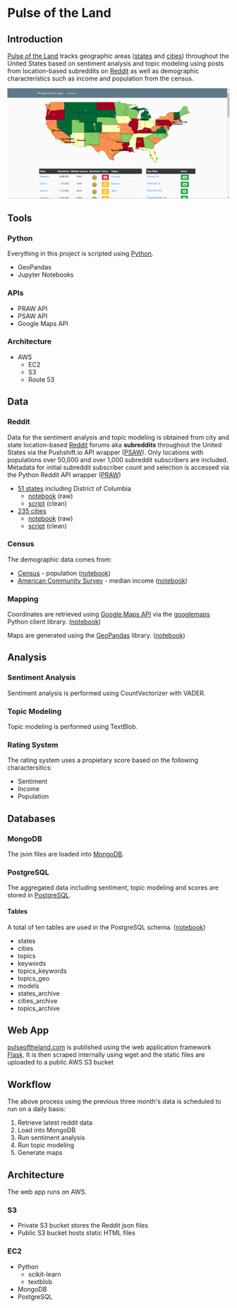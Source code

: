 # Pulse of the Land
## Introduction
[Pulse of the Land](https://www.pulseoftheland.com) tracks geographic areas ([states](https://github.com/abalone23/pulseoftheland/blob/master/reference/state_subs.csv) and [cities](https://github.com/abalone23/pulseoftheland/blob/master/reference/city_subs.csv)) throughout the United States based on sentiment analysis and topic modeling using posts from location-based subreddits on [Reddit](https://www.reddit.com) as well as demographic characteristics such as income and population from the census.

![screenprint](https://github.com/abalone23/pulseoftheland/blob/master/images/potl-sp.png "screenprint")

## Tools
### Python
Everything in this project is scripted using [Python](https://www.python.org/).
* GeoPandas
* Jupyter Notebooks
### APIs
* PRAW API
* PSAW API
* Google Maps API
### Architecture
* AWS
    * EC2
    * S3
    * Route 53

## Data
### Reddit
Data for the sentiment analysis and topic modeling is obtained from city and state location-based [Reddit](https://www.reddit.com) forums aka **subreddits** throughout the United States via the Pushshift.io API wrapper ([PSAW](https://github.com/dmarx/psaw)). Only locations with populations over 50,000 and over 1,000 subreddit subscribers are included. Metadata for initial subreddit subscriber count and selection is accessed via the Python Reddit API wrapper ([PRAW](https://praw.readthedocs.io/en/latest/))

* [51 states](https://github.com/abalone23/pulseoftheland/blob/master/reference/state_subs.csv) including District of Columbia
    * [notebook](https://github.com/abalone23/pulseoftheland/blob/master/notebooks/generate_state_subs_raw.ipynb) (raw)
    * [script](https://github.com/abalone23/pulseoftheland/blob/master/scripts/generate_state_subs_clean.py) (clean)
* [235 cities](https://github.com/abalone23/pulseoftheland/blob/master/reference/city_subs.csv)
    * [notebook](https://github.com/abalone23/pulseoftheland/blob/master/notebooks/generate_city_subs_raw.ipynb) (raw)
    * [script](https://github.com/abalone23/pulseoftheland/blob/master/scripts/generate_city_subs_clean.py) (clean)

### Census
The demographic data comes from:
* [Census](https://www.census.gov/data/tables/time-series/demo/popest/2010s-total-cities-and-towns.html) - population ([notebook](https://github.com/abalone23/pulseoftheland/blob/master/notebooks/generate_population.ipynb))
* [American Community Survey](https://factfinder.census.gov/faces/nav/jsf/pages/download_center.xhtml) - median income ([notebook](https://github.com/abalone23/pulseoftheland/blob/master/notebooks/generate_incomes.ipynb))

### Mapping
Coordinates are retrieved using [Google Maps API](https://developers.google.com/maps/documentation) via the [googlemaps](https://github.com/googlemaps/google-maps-services-python) Python client library. ([notebook](https://github.com/abalone23/pulseoftheland/blob/master/notebooks/generate_latlongs.ipynb))

Maps are generated using the [GeoPandas](GeoPandas) library. ([notebook](https://github.com/abalone23/pulseoftheland/blob/master/scripts/generate_maps.py))
## Analysis
### Sentiment Analysis
Sentiment analysis is performed using CountVectorizer with VADER.

### Topic Modeling
Topic modeling is performed using TextBlob.

### Rating System
The rating system uses a propietary score based on the following charactersitics:
* Sentiment
* Income
* Population

## Databases
### MongoDB
The json files are loaded into [MongoDB](https://www.mongodb.com/).
### PostgreSQL
The aggregated data including sentiment, topic modeling and scores are stored in [PostgreSQL](https://www.postgresql.org/).
#### Tables
A total of ten tables are used in the PostgreSQL schema. ([notebook](https://github.com/abalone23/pulseoftheland/blob/master/sql/create_pg_tables.sql))
* states
* cities
* topics
* keywords
* topics_keywords
* topics_geo
* models
* states_archive
* cities_archive
* topics_archive


## Web App
[pulseoftheland.com](https://www.pulseoftheland.com) is published using the web application framework [Flask](https://palletsprojects.com/p/flask/). It is then scraped internally using wget and the static files are uploaded to a public AWS S3 bucket 

## Workflow
The above process using the previous three month's data is scheduled to run on a daily basis:
1. Retrieve latest reddit data
2. Load into MongoDB
3. Run sentiment analysis
4. Run topic modeling
5. Generate maps

## Architecture
The web app runs on AWS.

### S3
* Private S3 bucket stores the Reddit json files
* Public S3 bucket hosts static HTML files

### EC2
* Python
    * scikit-learn
    * textblob
* MongoDB
* PostgreSQL